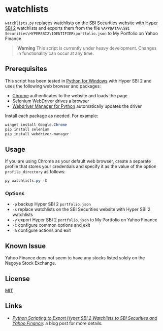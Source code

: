 # watchlists #

<!-- Python script that exports Hyper SBI 2 watchlists to SBI
Securities and Yahoo Finance -->

<!-- hypersbi2 python chrome selenium webdrivermanager -->

`watchlists.py` replaces watchlists on the SBI Securities website with
[Hyper SBI 2](https://go.sbisec.co.jp/lp/lp_hyper_sbi2_211112.html)
watchlists and exports them from the file `%APPDATA%\SBI
Securities\HYPERSBI2\IDENTIFIER\portfolio.json` to My Portfolio on
Yahoo Finance.

> **Warning** This script is currently under heavy development.
> Changes in functionality can occur at any time.

## Prerequisites ##

This script has been tested in [Python for
Windows](https://www.python.org/downloads/windows/) with Hyper SBI 2
and uses the following web browser and packages:

  * [Chrome](https://www.google.com/chrome/) authenticates to the
    website and loads the page
  * [Selenium
    WebDriver](https://www.selenium.dev/documentation/webdriver/)
    drives a browser
  * [Webdriver Manager for
    Python](https://github.com/SergeyPirogov/webdriver_manager)
    automatically updates the driver

Install each package as needed.  For example:

``` powershell
winget install Google.Chrome
pip install selenium
pip install webdriver-manager
```

## Usage ##

If you are using Chrome as your default web browser, create a separate
profile that stores your credentials and specify it as the value of
the option `profile_directory` as follows:

``` powershell
py watchlists.py -C
```

### Options ###

  * `-p` backup Hyper SBI 2 `portfolio.json`
  * `-s` replace watchlists on the SBI Securities website with Hyper
    SBI 2 watchlists
  * `-y` export Hyper SBI 2 `portfolio.json` to My Portfolio on Yahoo
    Finance
  * `-C` configure common options and exit
  * `-A` configure actions and exit

## Known Issue ##

Yahoo Finance does not seem to have any stocks listed solely on the
Nagoya Stock Exchange.

## License ##

[MIT](LICENSE.md)

## Links ##

  * [*Python Scripting to Export Hyper SBI 2 Watchlists to SBI
    Securities and Yahoo Finance*](): a blog post for more details.
